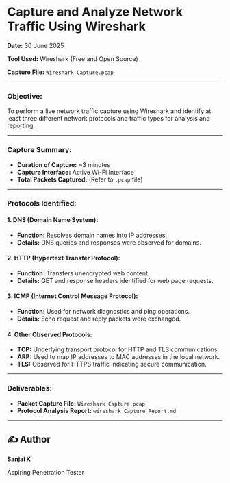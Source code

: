# Capture and Analyze Network Traffic Using Wireshark

**Date:** 30 June 2025

**Tool Used:** Wireshark (Free and Open Source)

**Capture File:** `Wireshark Capture.pcap`

---

### **Objective:**

To perform a live network traffic capture using Wireshark and identify at least three different network protocols and traffic types for analysis and reporting.

---

### **Capture Summary:**

* **Duration of Capture:** \~3 minutes
* **Capture Interface:** Active Wi-Fi Interface
* **Total Packets Captured:** (Refer to `.pcap` file)

---

### **Protocols Identified:**

#### 1. **DNS (Domain Name System):**

* **Function:** Resolves domain names into IP addresses.
* **Details:** DNS queries and responses were observed for domains.

#### 2. **HTTP (Hypertext Transfer Protocol):**

* **Function:** Transfers unencrypted web content.
* **Details:** GET and response headers identified for web page requests.

#### 3. **ICMP (Internet Control Message Protocol):**

* **Function:** Used for network diagnostics and ping operations.
* **Details:** Echo request and reply packets were exchanged.

#### 4. **Other Observed Protocols:**

* **TCP:** Underlying transport protocol for HTTP and TLS communications.
* **ARP:** Used to map IP addresses to MAC addresses in the local network.
* **TLS:** Observed for HTTPS traffic indicating secure communication.

---

### **Deliverables:**

* **Packet Capture File:** `Wireshark Capture.pcap`
* **Protocol Analysis Report:** `wireshark Capture Report.md`
  
---

## ✍️ Author

**Sanjai K**

Aspiring Penetration Tester
